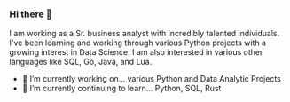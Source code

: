 ### Hi there 👋
I am working as a Sr. business analyst with incredibly talented individuals. I've been learning and working through various Python projects with a growing interest in Data Science. I am also interested in various other languages like SQL, Go, Java, and Lua. 

- 🔭 I’m currently working on... various Python and Data Analytic Projects
- 🌱 I’m currently continuing to learn... Python, SQL, Rust

